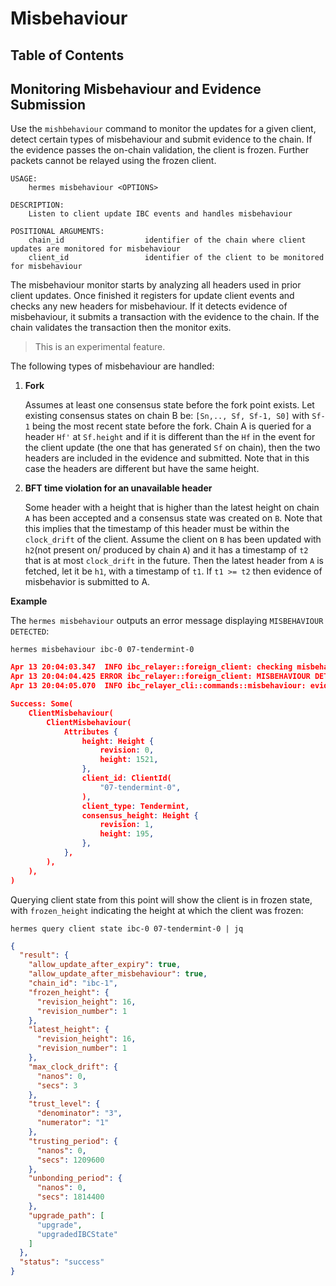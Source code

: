 # Misbehaviour

## Table of Contents
<!-- toc -->

## Monitoring Misbehaviour and Evidence Submission
Use the `mishbehaviour` command to monitor the updates for a given client, detect certain types of misbehaviour and
submit evidence to the chain. If the evidence passes the on-chain validation, the client is frozen. Further packets
cannot be relayed using the frozen client.

```shell
USAGE:
    hermes misbehaviour <OPTIONS>

DESCRIPTION:
    Listen to client update IBC events and handles misbehaviour

POSITIONAL ARGUMENTS:
    chain_id                  identifier of the chain where client updates are monitored for misbehaviour
    client_id                 identifier of the client to be monitored for misbehaviour
```

The misbehaviour monitor starts by analyzing all headers used in prior client updates.
Once finished it registers for update client events and checks any new headers for misbehaviour.
If it detects evidence of misbehaviour, it submits a transaction with the evidence to the chain.
If the chain validates the transaction then the monitor exits.

> This is an experimental feature.

The following types of misbehaviour are handled:
1. **Fork**

    Assumes at least one consensus state before the fork point exists.
    Let existing consensus states on chain B be: `[Sn,.., Sf, Sf-1, S0]` with `Sf-1` being
    the most recent state before the fork.
    Chain A is queried for a header `Hf'` at `Sf.height` and if it is different than the `Hf`
    in the event for the client update (the one that has generated `Sf` on chain), then the two
    headers are included in the evidence and submitted.
    Note that in this case the headers are different but have the same height.

2. **BFT time violation for an unavailable header**

    Some header with a height that is higher than the latest
    height on chain `A` has been accepted and a consensus state was created on `B`. Note that this implies
    that the timestamp of this header must be within the `clock_drift` of the client.
    Assume the client on `B` has been updated with `h2`(not present on/ produced by chain `A`)
    and it has a timestamp of `t2` that is at most `clock_drift` in the future.
    Then the latest header from `A` is fetched, let it be `h1`, with a timestamp of `t1`.
    If `t1 >= t2` then evidence of misbehavior is submitted to A.

__Example__

The `hermes misbehaviour` outputs an error message displaying `MISBEHAVIOUR DETECTED`:

```shell
hermes misbehaviour ibc-0 07-tendermint-0
```

```json
Apr 13 20:04:03.347  INFO ibc_relayer::foreign_client: checking misbehaviour for consensus state heights [Height { revision: 1, height: 195 }, Height { revision: 1, height: 85 }, Height { revision: 1, height: 28 }]
Apr 13 20:04:04.425 ERROR ibc_relayer::foreign_client: MISBEHAVIOUR DETECTED ClientId("07-tendermint-0") h1: Height { revision: 1, height: 195 }-Height { revision: 1, height: 85 } h2: Height { revision: 1, height: 195 }-Height { revision: 1, height: 85 }, sending evidence
Apr 13 20:04:05.070  INFO ibc_relayer_cli::commands::misbehaviour: evidence submission result [ClientMisbehaviour(ClientMisbehaviour(Attributes { height: Height { revision: 0, height: 1521 }, client_id: ClientId("07-tendermint-0"), client_type: Tendermint, consensus_height: Height { revision: 1, height: 195 } }))]

Success: Some(
    ClientMisbehaviour(
        ClientMisbehaviour(
            Attributes {
                height: Height {
                    revision: 0,
                    height: 1521,
                },
                client_id: ClientId(
                    "07-tendermint-0",
                ),
                client_type: Tendermint,
                consensus_height: Height {
                    revision: 1,
                    height: 195,
                },
            },
        ),
    ),
)
```

Querying client state from this point will show the client is in frozen state, with `frozen_height` indicating the height at which the client was frozen:
```shell
hermes query client state ibc-0 07-tendermint-0 | jq
```
```json
{
  "result": {
    "allow_update_after_expiry": true,
    "allow_update_after_misbehaviour": true,
    "chain_id": "ibc-1",
    "frozen_height": {
      "revision_height": 16,
      "revision_number": 1
    },
    "latest_height": {
      "revision_height": 16,
      "revision_number": 1
    },
    "max_clock_drift": {
      "nanos": 0,
      "secs": 3
    },
    "trust_level": {
      "denominator": "3",
      "numerator": "1"
    },
    "trusting_period": {
      "nanos": 0,
      "secs": 1209600
    },
    "unbonding_period": {
      "nanos": 0,
      "secs": 1814400
    },
    "upgrade_path": [
      "upgrade",
      "upgradedIBCState"
    ]
  },
  "status": "success"
}
```
